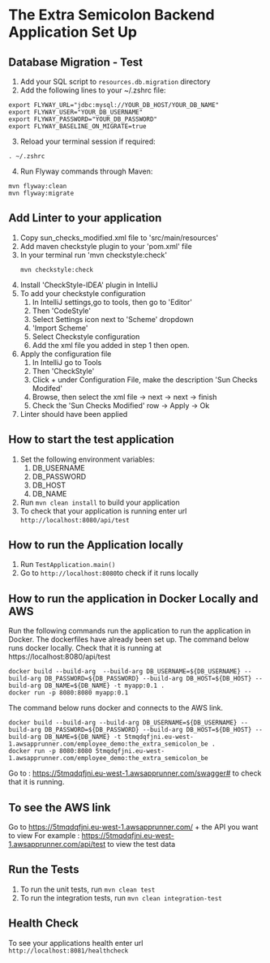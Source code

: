 # The Extra Semicolon Backend Application Set Up

Database Migration - Test
---

1. Add your SQL script to `resources.db.migration` directory
2. Add the following lines to your ~/.zshrc file:

```
export FLYWAY_URL="jdbc:mysql://YOUR_DB_HOST/YOUR_DB_NAME"
export FLYWAY_USER="YOUR_DB_USERNAME"
export FLYWAY_PASSWORD="YOUR_DB_PASSWORD"
export FLYWAY_BASELINE_ON_MIGRATE=true
```

3. Reload your terminal session if required:

```
. ~/.zshrc
```

4. Run Flyway commands through Maven:

```
mvn flyway:clean
mvn flyway:migrate
```

Add Linter to your application
---
1. Copy sun_checks_modified.xml file to 'src/main/resources'
2. Add maven checkstyle plugin to your 'pom.xml' file
3. In your terminal run 'mvn checkstyle:check'
   ```
   mvn checkstyle:check
   ```
4. Install 'CheckStyle-IDEA' plugin in IntelliJ
5. To add your checkstyle configuration
   1. In IntelliJ settings,go to tools, then go to 'Editor' 
   2. Then 'CodeStyle'
   3. Select Settings icon next to 'Scheme' dropdown
   4. 'Import Scheme'
   5. Select Checkstyle configuration
   6. Add the xml file you added in step 1 then open.
6. Apply the configuration file
   1. In IntelliJ go to Tools
   2. Then 'CheckStyle'
   3. Click + under Configuration File, make the description 'Sun Checks Modifed'
   4. Browse, then select the xml file -> next -> next -> finish
   5. Check the 'Sun Checks Modified' row -> Apply -> Ok
7. Linter should have been applied

How to start the test application
---

1. Set the following environment variables:
    1. DB_USERNAME
    2. DB_PASSWORD
    3. DB_HOST
    4. DB_NAME
2. Run `mvn clean install` to build your application
3. To check that your application is running enter url `http://localhost:8080/api/test`

How to run the Application locally
---
1. Run `TestApplication.main()`
2. Go to `http://localhost:8080`to check if it runs locally

How to run the application in Docker Locally and AWS
---
Run the following commands run the application to run the application in Docker. The dockerfiles have already been set up. The command below runs docker locally. Check that it is running at https://localhost:8080/api/test
```
docker build --build-arg  --build-arg DB_USERNAME=${DB_USERNAME} --build-arg DB_PASSWORD=${DB_PASSWORD} --build-arg DB_HOST=${DB_HOST} --build-arg DB_NAME=${DB_NAME} -t myapp:0.1 .
docker run -p 8080:8080 myapp:0.1
```

The command below runs docker and connects to the AWS link.
```
docker build --build-arg --build-arg DB_USERNAME=${DB_USERNAME} --build-arg DB_PASSWORD=${DB_PASSWORD} --build-arg DB_HOST=${DB_HOST} --build-arg DB_NAME=${DB_NAME} -t 5tmqdqfjni.eu-west-1.awsapprunner.com/employee_demo:the_extra_semicolon_be .
docker run -p 8080:8080 5tmqdqfjni.eu-west-1.awsapprunner.com/employee_demo:the_extra_semicolon_be
```
Go to : https://5tmqdqfjni.eu-west-1.awsapprunner.com/swagger# to check that it is running.

To see the AWS link
---
Go to https://5tmqdqfjni.eu-west-1.awsapprunner.com/ + the API you want to view 
For example : https://5tmqdqfjni.eu-west-1.awsapprunner.com/api/test to view the test data

Run the Tests
---
1. To run the unit tests, run `mvn clean test`
2. To run the integration tests, run `mvn clean integration-test`

Health Check
---

To see your applications health enter url `http://localhost:8081/healthcheck`
